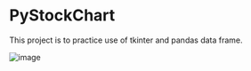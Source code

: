 # PyStockChart
This project is to practice use of tkinter and pandas data frame.

![image](https://github.com/user-attachments/assets/328da061-f493-41b8-a722-6e9c68d64107)
